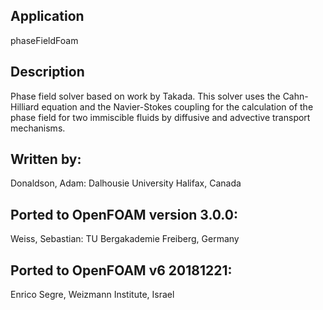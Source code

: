 Application
-----------

   phaseFieldFoam

Description
-----------   

   Phase field solver based on work by Takada. This solver uses the 
   Cahn-Hilliard equation and the Navier-Stokes coupling for the 
   calculation of the phase field for two immiscible fluids by 
   diffusive and advective transport mechanisms.
                        
Written by:
-----------

   Donaldson, Adam: Dalhousie University Halifax, Canada
                                
Ported to OpenFOAM version 3.0.0:
---------------------------------

   Weiss, Sebastian: TU Bergakademie Freiberg, Germany

Ported to OpenFOAM v6 20181221:
---------------------------------

   Enrico Segre, Weizmann Institute, Israel
